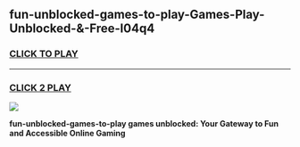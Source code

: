 
## fun-unblocked-games-to-play-Games-Play-Unblocked-&-Free-l04q4
<h3>
<a href="https://premium76.site?title=fun-unblocked-games-to-play&ref=24A">CLICK TO PLAY</a></h3>
<hr>

<h3>
<a href="https://premium76.site?title=fun-unblocked-games-to-play&ref=24A">CLICK 2 PLAY</a>
  
</h3>

<a href="https://premium76.site?title=fun-unblocked-games-to-play&ref=24A"><img src="https://clearcache.store/games.png"></a>


**fun-unblocked-games-to-play games unblocked: Your Gateway to Fun and Accessible Online Gaming**
